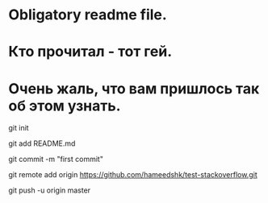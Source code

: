 # Obligatory readme file.
# Кто прочитал - тот гей.
# Очень жаль, что вам пришлось так об этом узнать.

git init

git add README.md

git commit -m "first commit"

git remote add origin https://github.com/hameedshk/test-stackoverflow.git

git push -u origin master
